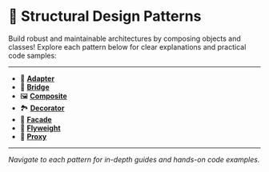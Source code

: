 # 🧱 **Structural Design Patterns**

Build robust and maintainable architectures by composing objects and classes!
Explore each pattern below for clear explanations and practical code samples:

---

- 🧩 [**Adapter**](adapter)
- 🏰 [**Bridge**](bridge)
- 🖼️ [**Composite**](composite)
- 🏞️ [**Decorator**](decorator)
- 🏢 [**Facade**](facade)
- 🧵 [**Flyweight**](flyweight)
- 🔗 [**Proxy**](proxy)

---

_Navigate to each pattern for in-depth guides and hands-on code examples._
